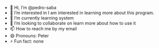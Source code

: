 - 👋 Hi, I’m @pedro-saba
- 👀 I’m interested in I am interested in learning more about this program.
- 🌱 I’m currently learning system
- 💞️ I’m looking to collaborate on learn more about how to use it
- 📫 How to reach me by my email
- 😄 Pronouns: Peter
- ⚡ Fun fact: none

<!--- 
pedro-saba/pedro-saba is a ✨ special ✨ repository because its `README.md` (this file) appears on your GitHub profile.
You can click the Preview link to take a look at your changes.
--->

